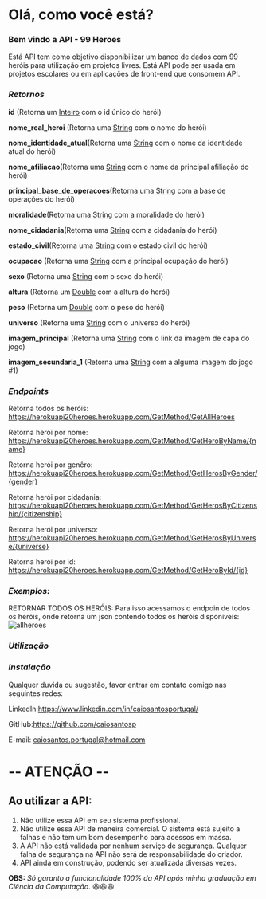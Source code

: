# **Olá, como você está?**

### **Bem vindo a API - 99 Heroes**

Está API tem como objetivo disponibilizar um banco de dados com 99 heróis para utilização em projetos livres. Está API pode ser usada em projetos escolares ou em aplicações de front-end que consomem API.




### ***Retornos***

**id** (Retorna um <u>Inteiro</u> com o id único do herói) 

**nome_real_heroi** (Retorna uma <u>String</u> com o nome do herói)

**nome_identidade_atual**(Retorna uma <u>String</u> com o nome da identidade atual do herói)

**nome_afiliacao**(Retorna uma <u>String</u> com o nome da principal afiliação do herói)

**principal_base_de_operacoes**(Retorna uma <u>String</u> com a base de operações do herói)

**moralidade**(Retorna uma <u>String</u> com a moralidade do herói)

**nome_cidadania**(Retorna uma <u>String</u> com a cidadania do herói)

**estado_civil**(Retorna uma <u>String</u> com o estado civil do herói)

**ocupacao** (Retorna uma <u>String</u> com a principal ocupação do herói)

**sexo** (Retorna uma <u>String</u> com o sexo do herói)

**altura** (Retorna um <u>Double</u> com a altura do herói) 

**peso** (Retorna um <u>Double</u> com o peso do herói) 

**universo** (Retorna uma <u>String</u> com o universo do herói)

**imagem_principal** (Retorna uma <u>String</u> com o link da imagem de capa do jogo)

**imagem_secundaria_1** (Retorna uma <u>String</u> com a alguma imagem do jogo #1) 





### ***Endpoints***

Retorna todos os heróis:
https://herokuapi20heroes.herokuapp.com/GetMethod/GetAllHeroes


Retorna herói por nome:
https://herokuapi20heroes.herokuapp.com/GetMethod/GetHeroByName/{name}


Retorna herói por genêro:
https://herokuapi20heroes.herokuapp.com/GetMethod/GetHerosByGender/{gender}


Retorna herói por cidadania:
https://herokuapi20heroes.herokuapp.com/GetMethod/GetHerosByCitizenship/{citizenship}


Retorna herói por universo:
https://herokuapi20heroes.herokuapp.com/GetMethod/GetHerosByUniverse/{universe}


Retorna herói por id:
https://herokuapi20heroes.herokuapp.com/GetMethod/GetHeroById/{id}



### ***Exemplos:***
RETORNAR TODOS OS HERÓIS:
Para isso acessamos o endpoin de todos os heróis, onde retorna um json contendo todos os heróis disponiveis:
![allheroes](https://user-images.githubusercontent.com/62068883/170247052-17bf865f-d8ef-4a6c-8372-583ec4cd09b2.PNG)



### ***Utilização***

### ***Instalação***




Qualquer duvida ou sugestão, favor entrar em contato comigo nas seguintes redes:

LinkedIn:https://www.linkedin.com/in/caiosantosportugal/

GitHub:https://github.com/caiosantosp

E-mail: caiosantos.portugal@hotmail.com




# -- ATENÇÃO --

## Ao utilizar a API:

1. Não utilize essa API em seu sistema profissional. 
2. Não utilize essa API de maneira comercial. O sistema está sujeito a falhas e não tem um bom desempenho para acessos em massa.
3. A API não está validada por nenhum serviço de segurança. Qualquer falha de segurança na API não será de responsabilidade do criador.
5. API ainda em construção, podendo ser atualizada diversas vezes.



**OBS:** *Só garanto a funcionalidade 100% da API após minha graduação em Ciência da Computação*. :satisfied::satisfied::satisfied:
